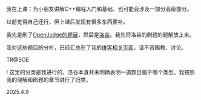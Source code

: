 我在上课：为小朋友讲解C++编程入门和基础，也可能会涉及一部分高级部分。

以前觉得自己还行，但上课后发现有很多东西要补。

我先是刷了[OpenJudge的题目](http://noi.openjudge.cn/)，然后是[洛谷](https://www.luogu.com.cn/)。我先将洛谷的刷题的题解放上来。


我对这些题目的分析，已经汇总在了我的[维客相关页面](https://rsywx.com/luogu)，请不吝赐教、讨论。

TR@SOE

! 这里的分类是我进行的，洛谷本身并未明确表明一道题目属于哪个类型。我按照我的理解和刷题的章节进行了归类。

2025.4.9